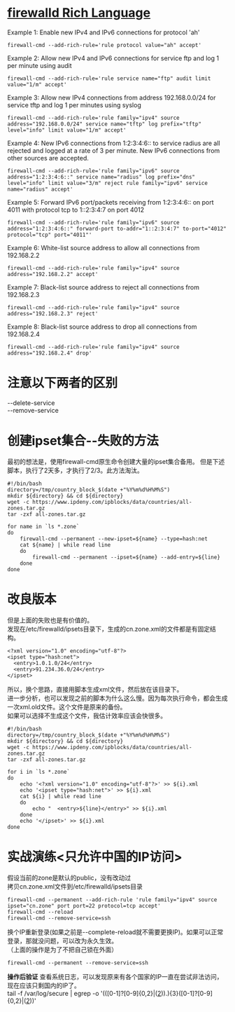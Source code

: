 # [firewalld Rich Language](https://fedoraproject.org/wiki/Features/FirewalldRichLanguage)

Example 1: Enable new IPv4 and IPv6 connections for protocol 'ah'
```
firewall-cmd --add-rich-rule='rule protocol value="ah" accept'
```
Example 2: Allow new IPv4 and IPv6 connections for service ftp and log 1 per minute using audit
```
firewall-cmd --add-rich-rule='rule service name="ftp" audit limit value="1/m" accept'
```
Example 3: Allow new IPv4 connections from address 192.168.0.0/24 for service tftp and log 1 per minutes using syslog
```
firewall-cmd --add-rich-rule='rule family="ipv4" source address="192.168.0.0/24" service name="tftp" log prefix="tftp" level="info" limit value="1/m" accept'
```
Example 4: New IPv6 connections from 1:2:3:4:6:: to service radius are all rejected and logged at a rate of 3 per minute. New IPv6 connections from other sources are accepted.
```
firewall-cmd --add-rich-rule='rule family="ipv6" source address="1:2:3:4:6::" service name="radius" log prefix="dns" level="info" limit value="3/m" reject rule family="ipv6" service name="radius" accept'
```
Example 5: Forward IPv6 port/packets receiving from 1:2:3:4:6:: on port 4011 with protocol tcp to 1::2:3:4:7 on port 4012
```
firewall-cmd --add-rich-rule='rule family="ipv6" source address="1:2:3:4:6::" forward-port to-addr="1::2:3:4:7" to-port="4012" protocol="tcp" port="4011"'
```
Example 6: White-list source address to allow all connections from 192.168.2.2
```
firewall-cmd --add-rich-rule='rule family="ipv4" source address="192.168.2.2" accept'
```
Example 7: Black-list source address to reject all connections from 192.168.2.3
```
firewall-cmd --add-rich-rule='rule family="ipv4" source address="192.168.2.3" reject'
```
Example 8: Black-list source address to drop all connections from 192.168.2.4
```
firewall-cmd --add-rich-rule='rule family="ipv4" source address="192.168.2.4" drop'
```


# 注意以下两者的区别
--delete-service</br>
--remove-service

# 创建ipset集合--失败的方法
最初的想法是，使用firewall-cmd原生命令创建大量的ipset集合备用。
但是下述脚本，执行了2天多，才执行了2/3。此方法淘汰。
```
#!/bin/bash
directory=/tmp/country_block_$(date +"%Y%m%d%H%M%S")
mkdir ${directory} && cd ${directory}
wget -c https://www.ipdeny.com/ipblocks/data/countries/all-zones.tar.gz
tar -zxf all-zones.tar.gz

for name in `ls *.zone`
do
    firewall-cmd --permanent --new-ipset=${name} --type=hash:net
    cat ${name} | while read line
    do
        firewall-cmd --permanent --ipset=${name} --add-entry=${line}
    done
done
```
# 改良版本
但是上面的失败也是有价值的。</br>
发现在/etc/firewalld/ipsets目录下，生成的cn.zone.xml的文件都是有固定结构。</br>
```
<?xml version="1.0" encoding="utf-8"?>
<ipset type="hash:net">
  <entry>1.0.1.0/24</entry>
  <entry>91.234.36.0/24</entry>
</ipset>
```
所以，换个思路，直接用脚本生成xml文件，然后放在该目录下。</br>
进一步分析，也可以发现之前的脚本为什么这么慢。因为每次执行命令，都会生成一次xml.old文件。这个文件是原来的备份。</br>
如果可以选择不生成这个文件，我估计效率应该会快很多。

```
#!/bin/bash
directory=/tmp/country_block_$(date +"%Y%m%d%H%M%S")
mkdir ${directory} && cd ${directory}
wget -c https://www.ipdeny.com/ipblocks/data/countries/all-zones.tar.gz
tar -zxf all-zones.tar.gz

for i in `ls *.zone`
do
    echo '<?xml version="1.0" encoding="utf-8"?>' >> ${i}.xml
    echo '<ipset type="hash:net">' >> ${i}.xml
    cat ${i} | while read line
    do
        echo "  <entry>${line}</entry>" >> ${i}.xml
    done
    echo '</ipset>' >> ${i}.xml
done
```

# 实战演练<只允许中国的IP访问>
假设当前的zone是默认的public，没有改动过</br>
拷贝cn.zone.xml文件到/etc/firewalld/ipsets目录
```
firewall-cmd --permanent --add-rich-rule 'rule family="ipv4" source ipset="cn.zone" port port=22 protocol=tcp accept'
firewall-cmd --reload
firewall-cmd --remove-service=ssh
```
换个IP重新登录(如果之前是--complete-reload就不需要更换IP)。如果可以正常登录，那就没问题，可以改为永久生效。</br>
（上面的操作是为了不把自己锁在外面）
```
firewall-cmd --permanent --remove-service=ssh
```

**操作后验证**
查看系统日志，可以发现原来有各个国家的IP一直在尝试非法访问，现在应该只剩国内的IP了。</br>
tail -f /var/log/secure | egrep -o '(([0-1]?[0-9]{0,2}|([2]([0-4][0-9]|[5][0-5])))\.){3}([0-1]?[0-9]{0,2}|([2]([0-4][0-9]|[5][0-5])))'
